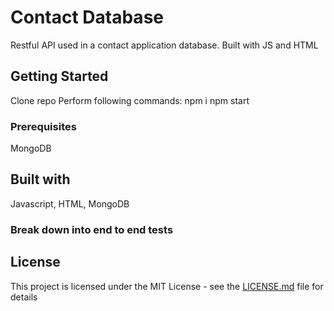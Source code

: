 # Contact Database

Restful API used in a contact application database. Built with JS and HTML

## Getting Started

Clone repo
Perform following commands: 
npm i
npm start
### Prerequisites

MongoDB


## Built with

Javascript, HTML, MongoDB
### Break down into end to end tests


## License

This project is licensed under the MIT License - see the [LICENSE.md](LICENSE.md) file for details


